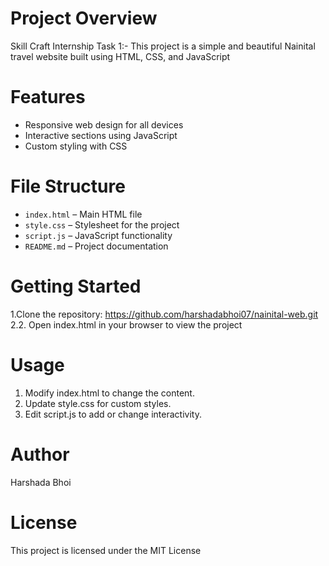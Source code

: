 # Project Overview
 Skill Craft Internship Task 1:- This project is a simple and beautiful Nainital travel website built using HTML, CSS, and JavaScript

# Features
- Responsive web design for all devices  
- Interactive sections using JavaScript  
- Custom styling with CSS

# File Structure
- `index.html` – Main HTML file  
- `style.css` – Stylesheet for the project  
- `script.js` – JavaScript functionality  
- `README.md` – Project documentation

# Getting Started
1.Clone the repository:
   https://github.com/harshadabhoi07/nainital-web.git
2.2. Open index.html in your browser to view the project

# Usage
1. Modify index.html to change the content.
2. Update style.css for custom styles.
3. Edit script.js to add or change interactivity.

# Author
Harshada Bhoi

# License
This project is licensed under the MIT License
